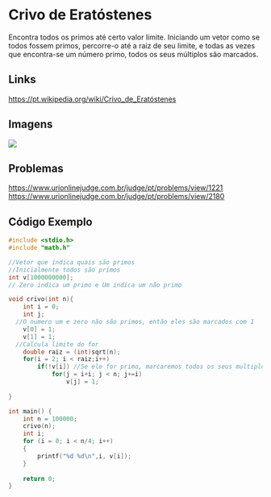 # Crivo de Eratóstenes

Encontra todos os primos até certo valor limite. Iniciando um vetor como se todos fossem primos, percorre-o até a raiz de seu limite, e todas as vezes que encontra-se um número primo, todos os seus múltiplos são marcados.

## Links

https://pt.wikipedia.org/wiki/Crivo_de_Eratóstenes

## Imagens

![](https://upload.wikimedia.org/wikipedia/commons/8/8c/New_Animation_Sieve_of_Eratosthenes.gif)

## Problemas

https://www.urionlinejudge.com.br/judge/pt/problems/view/1221<br>
https://www.urionlinejudge.com.br/judge/pt/problems/view/2180

## Código Exemplo
```c
#include <stdio.h>
#include "math.h"

//Vetor que indica quais são primos
//Inicialmente todos são primos
int v[1000000000];
// Zero indica um primo e Um indica um não primo

void crivo(int n){
	int i = 0;
	int j;
  //O numero um e zero não são primos, então eles são marcados com 1
	v[0] = 1;
	v[1] = 1;
  //Calcula limite do for
	double raiz = (int)sqrt(n);
	for(i = 2; i < raiz;i++)
		if(!v[i]) //Se ele for primo, marcaremos todos os seus multiplos
			for(j = i+i; j < n; j+=i)
				v[j] = 1;
	
}

int main() {
	int n = 100000;
	crivo(n);
	int i;
	for (i = 0; i < n/4; i++)
	{
		printf("%d %d\n",i, v[i]);
	}
  
	return 0;
}
```
